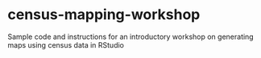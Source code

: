 # census-mapping-workshop
Sample code and instructions for an introductory workshop on generating maps using census data in RStudio
